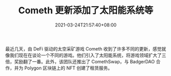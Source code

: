 ﻿---
title: "Cometh 更新添加了太阳能系统等"
date: 2021-03-24T21:57:40+08:00
lastmod: 2021-03-24T16:45:40+08:00
draft: false
authors: ["Exalted"]
description: "最近几天，由 DeFi 驱动的太空采矿游戏 Cometh 收到了许多不同的更新，感觉就像我们现在在谈论一个不同的游戏。他们引入了太阳能系统，将游戏领域扩大了三倍，奖励翻了一番。此外，该团队还推出了 ComethSwap，与 BadgerDAO 合作，并为 Polygon 区块链上的 NFT 创建了租赁服务。"
featuredImage: "cometh-updates-add-solar-systems-and-more.png"
tags: ["Virtual World","虚拟世界","Play to Earn"]
categories: ["news"]
news: ["虚拟世界"]
weight: 
lightgallery: true
pinned: false
recommend: false
recommend1: false
---

最近几天，由 DeFi 驱动的太空采矿游戏 Cometh 收到了许多不同的更新，感觉就像我们现在在谈论一个不同的游戏。他们引入了太阳能系统，将游戏领域扩大了三倍，奖励翻了一番。此外，该团队还推出了 ComethSwap，与 BadgerDAO 合作，并为 Polygon 区块链上的 NFT 创建了租赁服务。

<!--more-->

